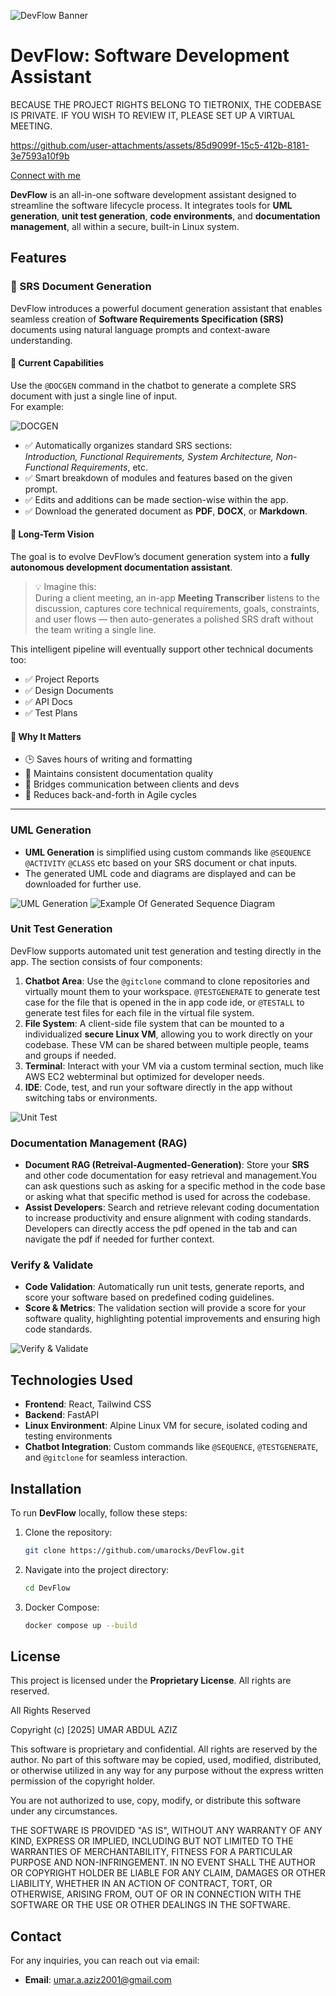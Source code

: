   <!-- Add your banner image here -->
![DevFlow Banner](https://files.catbox.moe/8y56pm.png)
# **DevFlow: Software Development Assistant**  
BECAUSE THE PROJECT RIGHTS BELONG TO TIETRONIX, THE CODEBASE IS PRIVATE. IF YOU WISH TO REVIEW IT, PLEASE SET UP A VIRTUAL MEETING.  


https://github.com/user-attachments/assets/85d9099f-15c5-412b-8181-3e7593a10f9b



[Connect with me](https://www.linkedin.com/in/umarocks)
 
**DevFlow** is an all-in-one software development assistant designed to streamline the software lifecycle process. It integrates tools for **UML generation**, **unit test generation**, **code environments**, and **documentation management**, all within a secure, built-in Linux system.



## Features

### 📄 SRS Document Generation

DevFlow introduces a powerful document generation assistant that enables seamless creation of **Software Requirements Specification (SRS)** documents using natural language prompts and context-aware understanding.

#### 🚀 Current Capabilities
Use the `@DOCGEN` command in the chatbot to generate a complete SRS document with just a single line of input.  
For example:

![DOCGEN](https://files.catbox.moe/eyxp6m.png)



- ✅ Automatically organizes standard SRS sections:  
  *Introduction, Functional Requirements, System Architecture, Non-Functional Requirements*, etc.
- ✅ Smart breakdown of modules and features based on the given prompt.
- ✅ Edits and additions can be made section-wise within the app.
- ✅ Download the generated document as **PDF**, **DOCX**, or **Markdown**.

#### 🔭 Long-Term Vision
The goal is to evolve DevFlow’s document generation system into a **fully autonomous development documentation assistant**.

> 💡 Imagine this:  
> During a client meeting, an in-app **Meeting Transcriber** listens to the discussion, captures core technical requirements, goals, constraints, and user flows — then auto-generates a polished SRS draft without the team writing a single line.

This intelligent pipeline will eventually support other technical documents too:
- ✅ Project Reports  
- ✅ Design Documents  
- ✅ API Docs  
- ✅ Test Plans  

#### 🎯 Why It Matters
- 🕒 Saves hours of writing and formatting
- 📄 Maintains consistent documentation quality
- 🤝 Bridges communication between clients and devs
- 📂 Reduces back-and-forth in Agile cycles

---



### UML Generation
- **UML Generation** is simplified using custom commands like `@SEQUENCE` `@ACTIVITY` `@CLASS` etc  based on your SRS document or chat inputs.
- The generated UML code and diagrams are displayed and can be downloaded for further use.

![UML Generation](https://files.catbox.moe/yolt0e.png)  <!-- Add UML generation image here -->
![Example Of Generated Sequence Diagram](https://files.catbox.moe/df7n36.svg)
### Unit Test Generation
DevFlow supports automated unit test generation and testing directly in the app. The section consists of four components:
1. **Chatbot Area**: Use the `@gitclone` command to clone repositories and virtually mount them to your workspace. `@TESTGENERATE` to generate test case for the file that is opened in the in app code ide, or `@TESTALL` to generate test files for each file in the virtual file system.
2. **File System**: A client-side file system that can be mounted to a individualized **secure Linux VM**, allowing you to work directly on your codebase. These VM can be shared between multiple people, teams and groups if needed.
3. **Terminal**: Interact with your VM via a custom terminal section, much like AWS EC2 webterminal but optimized for developer needs.
4. **IDE**: Code, test, and run your software directly in the app without switching tabs or environments.

![Unit Test](https://files.catbox.moe/w23iog.png)  <!-- Add Unit Test Generation image here -->

### Documentation Management (RAG)
- **Document RAG (Retreival-Augmented-Generation)**: Store your **SRS** and other code documentation for easy retrieval and management.You can ask questions such as asking for a specific method in the code base or asking  what that specific method is used for across the codebase.
- **Assist Developers**: Search and retrieve relevant coding documentation to increase productivity and ensure alignment with coding standards. Developers can directly  access the pdf opened in the tab and can navigate  the pdf if needed for further context.

 <!-- Add Documentation Management image here -->

### Verify & Validate 
- **Code Validation**: Automatically run unit tests, generate reports, and score your software based on predefined coding guidelines.
- **Score & Metrics**: The validation section will provide a score for your software quality, highlighting potential improvements and ensuring high code standards.

![Verify & Validate](https://files.catbox.moe/xxxd04.png)  <!-- Add Verify and Validate image here -->

## Technologies Used
- **Frontend**: React, Tailwind CSS
- **Backend**: FastAPI
- **Linux Environment**: Alpine Linux VM for secure, isolated coding and testing environments
- **Chatbot Integration**: Custom commands like `@SEQUENCE`, `@TESTGENERATE`, and `@gitclone` for seamless interaction.

## Installation
To run **DevFlow** locally, follow these steps:

1. Clone the repository:
   ```bash
   git clone https://github.com/umarocks/DevFlow.git
   ```

2. Navigate into the project directory:
   ```bash
   cd DevFlow
   ```

3. Docker Compose:
   ```bash
   docker compose up --build
   ```
## License
This project is licensed under the **Proprietary License**. All rights are reserved.

All Rights Reserved

Copyright (c) [2025] UMAR ABDUL AZIZ

This software is proprietary and confidential. All rights are reserved by the author. No part of this software may be copied, used, modified, distributed, or otherwise utilized in any way for any purpose without the express written permission of the copyright holder.

You are not authorized to use, copy, modify, or distribute this software under any circumstances.

THE SOFTWARE IS PROVIDED "AS IS", WITHOUT ANY WARRANTY OF ANY KIND, EXPRESS OR IMPLIED, INCLUDING BUT NOT LIMITED TO THE WARRANTIES OF MERCHANTABILITY, FITNESS FOR A PARTICULAR PURPOSE AND NON-INFRINGEMENT. IN NO EVENT SHALL THE AUTHOR OR COPYRIGHT HOLDER BE LIABLE FOR ANY CLAIM, DAMAGES OR OTHER LIABILITY, WHETHER IN AN ACTION OF CONTRACT, TORT, OR OTHERWISE, ARISING FROM, OUT OF OR IN CONNECTION WITH THE SOFTWARE OR THE USE OR OTHER DEALINGS IN THE SOFTWARE.

## Contact
For any inquiries, you can reach out via email:

- **Email**: [umar.a.aziz2001@gmail.com](mailto:umar.a.aziz2001@gmail.com)

